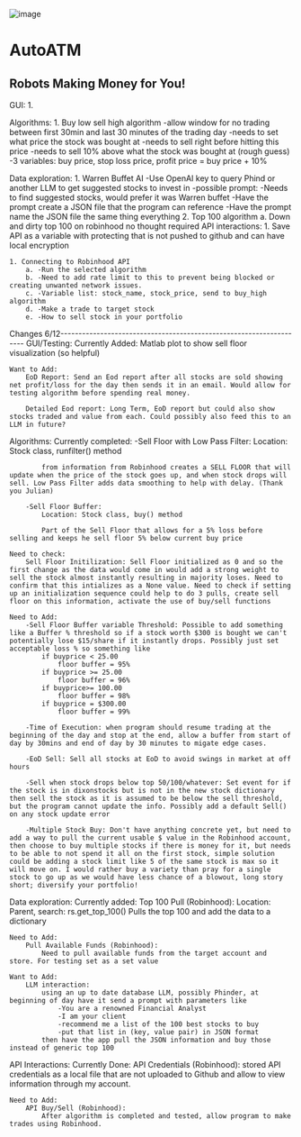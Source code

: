 ![image](https://github.com/Dixon211/AutoATM/assets/131546168/e3b257e1-badd-4a5d-a21e-f2b3d7a58b20)  
# AutoATM
## Robots Making Money for You!
GUI:
	1. 

Algorithms:
	1. Buy low sell high algorithm
		-allow window for no trading between first 30min and last 30 minutes of the trading day
		-needs to set what price the stock was bought at
		-needs to sell right before hitting this price
		-needs to sell 10% above what the stock was bought at (rough guess)
		-3 variables: buy price, stop loss price, profit price = buy price + 10%

Data exploration:
	1. Warren Buffet AI
		-Use OpenAI key to query Phind or another LLM to get suggested stocks to invest in
		-possible prompt:
			-Needs to find suggested stocks, would prefer it was Warren buffet
			-Have the prompt create a JSON file that the program can reference
			-Have the prompt name the JSON file the same thing everything
	2. Top 100 algorithm
		a. Down and dirty top 100 on robinhood no thought required
API interactions:
	1. Save API as a variable with protecting that is not pushed to github and can have local encryption

	1. Connecting to Robinhood API
		a. -Run the selected algorithm
		b. -Need to add rate limit to this to prevent being blocked or creating unwanted network issues.
		c. -Variable list: stock_name, stock_price, send to buy_high algorithm
		d. -Make a trade to target stock
		e. -How to sell stock in your portfolio
	

Changes 6/12--------------------------------------------------------------------
GUI/Testing:
	Currently Added:
		Matlab plot to show sell floor visualization (so helpful)

	Want to Add:
		EoD Report: Send an Eod report after all stocks are sold showing net profit/loss for the day then sends it in an email. Would allow for testing algorithm before spending real money.

		Detailed Eod report: Long Term, EoD report but could also show stocks traded and value from each. Could possibly also feed this to an LLM in future?

Algorithms:
	Currently completed:
		-Sell Floor with Low Pass Filter:
			 Location: Stock class, runfilter() method
			
			from information from Robinhood creates a SELL FLOOR that will update when the price of the stock goes up, and when stock drops will sell. Low Pass Filter adds data smoothing to help with delay. (Thank you Julian)

		-Sell Floor Buffer:
			Location: Stock class, buy() method
		
			Part of the Sell Floor that allows for a 5% loss before selling and keeps he sell floor 5% below current buy price

	Need to check:
		Sell Floor Initilization: Sell Floor initialized as 0 and so the first change as the data would come in would add a strong weight to sell the stock almost instantly resulting in majority loses. Need to confirm that this intializes as a None value. Need to check if setting up an initialization sequence could help to do 3 pulls, create sell floor on this information, activate the use of buy/sell functions

	Need to Add:
		-Sell Floor Buffer variable Threshold: Possible to add something like a Buffer % threshold so if a stock worth $300 is bought we can't potentially lose $15/share if it instantly drops. Possibly just set acceptable loss % so something like
			if buyprice < 25.00
				floor buffer = 95%
			if buyprice >= 25.00
				floor buffer = 96%
			if buyprice>= 100.00
				floor buffer = 98%
			if buyprice = $300.00
				floor buffer = 99%
		
		-Time of Execution: when program should resume trading at the beginning of the day and stop at the end, allow a buffer from start of day by 30mins and end of day by 30 minutes to migate edge cases.

		-EoD Sell: Sell all stocks at EoD to avoid swings in market at off hours

		-Sell when stock drops below top 50/100/whatever: Set event for if the stock is in dixonstocks but is not in the new stock dictionary then sell the stock as it is assumed to be below the sell threshold, but the program cannot update the info. Possibly add a default Sell() on any stock update error

		-Multiple Stock Buy: Don't have anything concrete yet, but need to add a way to pull the current usable $ value in the Robinhood account, then choose to buy multiple stocks if there is money for it, but needs to be able to not spend it all on the first stock, simple solution could be adding a stock limit like 5 of the same stock is max so it will move on. I would rather buy a variety than pray for a single stock to go up as we would have less chance of a blowout, long story short; diversify your portfolio!

Data exploration:
	Currently added:
		Top 100 Pull (Robinhood):
			Location: Parent, search: rs.get_top_100()
			Pulls the top 100 and add the data to a dictionary

	Need to Add:
		Pull Available Funds (Robinhood):
			Need to pull available funds from the target account and store. For testing set as a set value

	Want to Add:
		LLM interaction:
			using an up to date database LLM, possibly Phinder, at beginning of day have it send a prompt with parameters like
				-You are a renowned Financial Analyst
				-I am your client
				-recommend me a list of the 100 best stocks to buy
				-put that list in (key, value pair) in JSON format
			then have the app pull the JSON information and buy those instead of generic top 100

API Interactions:
	Currently Done:
		API Credentials (Robinhood): stored API credentials as a local file that are not uploaded to Github and allow to view information through my account.

	Need to Add:
		API Buy/Sell (Robinhood):
			After algorithm is completed and tested, allow program to make trades using Robinhood.
			

